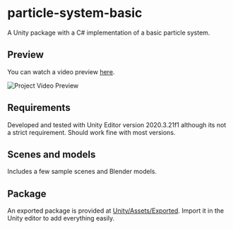 # particle-system-basic
  A Unity package with a C# implementation of a basic particle system.

## Preview
  You can watch a video preview [here](https://raw.githack.com/EvangelosStefanos/particle-system-basic/main/preview.mp4).
  
  ![Project Video Preview](.gif)



## Requirements
  Developed and tested with Unity Editor version 2020.3.21f1 although its not a strict requirement. Should work fine with most versions.

## Scenes and models
  Includes a few sample scenes and Blender models.

## Package
  An exported package is provided at [Unity/Assets/Exported](Unity/Assets/Exported). Import it in the Unity editor to add everything easily.
